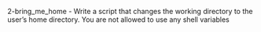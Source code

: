2-bring_me_home - Write a script that changes the working directory to the user’s home directory. You are not allowed to use any shell variables

